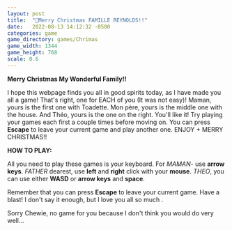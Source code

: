 ```yaml
---
layout: post
title:  "🎄Merry Christmas FAMILLE REYNOLDS!!"
date:   2022-08-13 14:12:32 -0500
categories: game
game_directory: games/Chrimas
game_width: 1344
game_height: 768
scale: 0.6
---
```


**Merry Christmas My Wonderful Family!!**

I hope this webpage finds you all in good spirits today, as I have made you all a game! That's right, one for EACH of you (It was not easy)! Maman, yours is the first one with Toadette. Mon père, yours is the middle one with the house. And Théo, yours is the one on the right. You'll like it! Try playing your games each first a couple times before moving on. You can press **Escape** to leave your current game and play another one. ENJOY + MERRY CHRISTMAS!!

**HOW TO PLAY:**

All you need to play these games is your keyboard. For *MAMAN*- use **arrow keys**. *FATHER* dearest, use **left** and **right** click with your **mouse**. *THEO*, you can use either **WASD** or **arrow keys** and **space**.

Remember that you can press **Escape** to leave your current game. Have a blast! I don't say it enough, but I love you all so much .

Sorry Chewie, no game for you because I don't think you would do very well...


